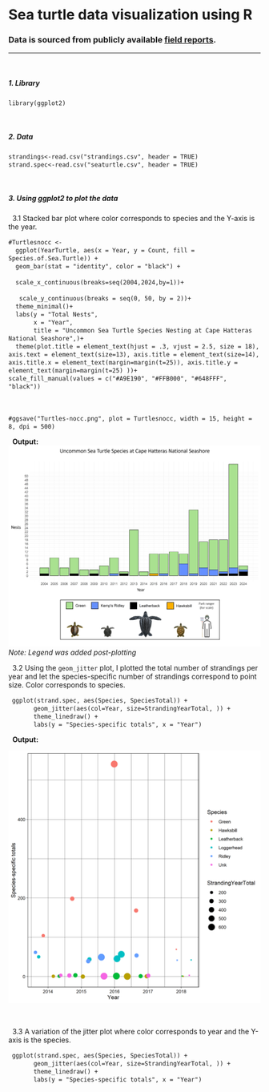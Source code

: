 # Sea turtle data visualization using R
### Data is sourced from publicly available [field reports](https://www.nps.gov/caha/learn/nature/upload/2018_CAHA_Sea-turtle-report_final_report.pdf).

---
&nbsp;
##### 1. Library
```{r}
library(ggplot2)
```
&nbsp;
##### 2. Data

```{r}
strandings<-read.csv("strandings.csv", header = TRUE)
strand.spec<-read.csv("seaturtle.csv", header = TRUE)
```
&nbsp;
##### 3. Using ggplot2 to plot the data
&nbsp; 3.1 Stacked bar plot where color corresponds to species and the Y-axis is the year.
```{r}
#Turtlesnocc <-
  ggplot(YearTurtle, aes(x = Year, y = Count, fill = Species.of.Sea.Turtle)) + 
  geom_bar(stat = "identity", color = "black") +
  
  scale_x_continuous(breaks=seq(2004,2024,by=1))+
  
   scale_y_continuous(breaks = seq(0, 50, by = 2))+
  theme_minimal()+
  labs(y = "Total Nests", 
       x = "Year",
       title = "Uncommon Sea Turtle Species Nesting at Cape Hatteras National Seashore",)+
  theme(plot.title = element_text(hjust = .3, vjust = 2.5, size = 18), axis.text = element_text(size=13), axis.title = element_text(size=14), axis.title.x = element_text(margin=margin(t=25)), axis.title.y = element_text(margin=margin(t=25) ))+
scale_fill_manual(values = c("#A9E190", "#FFB000", "#648FFF", "black"))

 

#ggsave("Turtles-nocc.png", plot = Turtlesnocc, width = 15, height = 8, dpi = 500)
```
&nbsp; **Output:**
![alt text](https://github.com/gausec/CapeHatteras/blob/main/Results/uncommon_sea_turtles_at_CAHA.png)
*Note: Legend was added post-plotting*
&nbsp;

&nbsp; 3.2 Using the `geom_jitter` plot, I plotted the total number of strandings per year and let the species-specific number of strandings correspond to point size. Color corresponds to species.
```{r}
 ggplot(strand.spec, aes(Species, SpeciesTotal)) +
       geom_jitter(aes(col=Year, size=StrandingYearTotal, )) +
       theme_linedraw() +
       labs(y = "Species-specific totals", x = "Year") 
```
&nbsp; **Output:**

![alt text](https://github.com/gausec/CapeHatteras/blob/main/Results/Strandings.png?raw=true)

&nbsp;

&nbsp; 3.3 A variation of the jitter plot where color corresponds to year and the Y-axis is the species.
```{r}
 ggplot(strand.spec, aes(Species, SpeciesTotal)) +
       geom_jitter(aes(col=Year, size=StrandingYearTotal, )) +
       theme_linedraw() +
       labs(y = "Species-specific totals", x = "Year")
```


